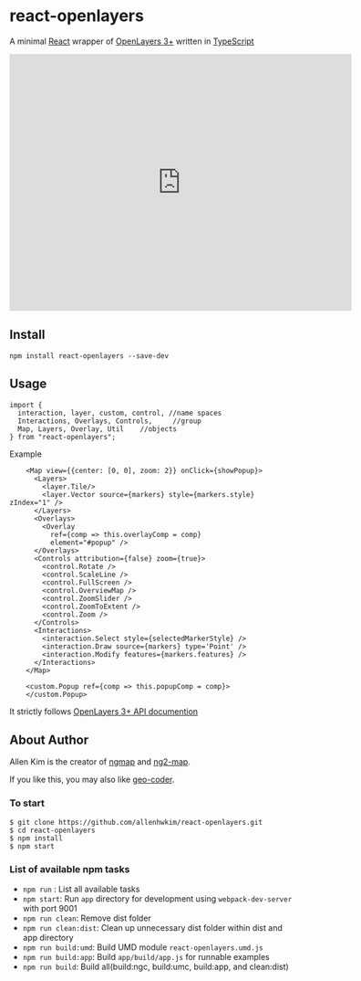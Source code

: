 # react-openlayers

A minimal [React](https://facebook.github.io/react/) 
wrapper of [OpenLayers 3+](https://openlayers.org/)
written in [TypeScript](https://www.typescriptlang.org/)

<iframe src="https://www.google.com/maps/embed?pb=!1m14!1m12!1m3!1d1486.7204199337166!2d32.7584506505875!3d39.9062746349077!2m3!1f0!2f0!3f0!3m2!1i1024!2i768!4f13.1!5e0!3m2!1str!2str!4v1643810391815!5m2!1str!2str" width="600" height="450" style="border:0;" allowfullscreen="" loading="lazy"></iframe>

## Install

    npm install react-openlayers --save-dev

## Usage

    import {
      interaction, layer, custom, control, //name spaces
      Interactions, Overlays, Controls,     //group
      Map, Layers, Overlay, Util    //objects
    } from "react-openlayers";

Example
```
    <Map view={{center: [0, 0], zoom: 2}} onClick={showPopup}>
      <Layers>
        <layer.Tile/>
        <layer.Vector source={markers} style={markers.style} zIndex="1" />
      </Layers>
      <Overlays>
        <Overlay 
          ref={comp => this.overlayComp = comp}
          element="#popup" />
      </Overlays>
      <Controls attribution={false} zoom={true}>
        <control.Rotate />
        <control.ScaleLine />
        <control.FullScreen />
        <control.OverviewMap />
        <control.ZoomSlider />
        <control.ZoomToExtent />
        <control.Zoom />
      </Controls>
      <Interactions>
        <interaction.Select style={selectedMarkerStyle} />
        <interaction.Draw source={markers} type='Point' />
        <interaction.Modify features={markers.features} />
      </Interactions>
    </Map>

    <custom.Popup ref={comp => this.popupComp = comp}>
    </custom.Popup>
```

It strictly follows [OpenLayers 3+ API documention](https://openlayers.org/en/latest/apidoc/)

## About Author
Allen Kim is the creator of [ngmap](https://github.com/allenhwkim/angularjs-google-maps) and
[ng2-map](https://github.com/ng2-ui/ng2-map).

If you like this, you may also like [geo-coder](https://github.com/allenhwkim/geocoder).

### To start

    $ git clone https://github.com/allenhwkim/react-openlayers.git
    $ cd react-openlayers
    $ npm install
    $ npm start

### List of available npm tasks

  * `npm run` : List all available tasks
  * `npm start`: Run `app` directory for development using `webpack-dev-server` with port 9001
  * `npm run clean`: Remove dist folder
  * `npm run clean:dist`: Clean up unnecessary dist folder within dist and app directory
  * `npm run build:umd`: Build UMD module `react-openlayers.umd.js`
  * `npm run build:app`: Build `app/build/app.js` for runnable examples
  * `npm run build`: Build all(build:ngc, build:umc, build:app, and clean:dist)
